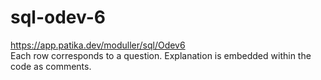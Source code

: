 # sql-odev-6
https://app.patika.dev/moduller/sql/Odev6 <br>
Each row corresponds to a question. Explanation is embedded within the code as comments.
